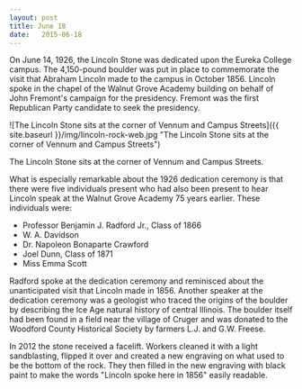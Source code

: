 ```yaml
---
layout: post
title: June 18
date:   2015-06-18
---
```


On June 14, 1926, the Lincoln Stone was dedicated upon the Eureka College campus. The 4,150-pound boulder was put in place to commemorate the visit that Abraham Lincoln made to the campus in October 1856. Lincoln spoke in the chapel of the Walnut Grove Academy building on behalf of John Fremont's campaign for the presidency. Fremont was the first Republican Party candidate to seek the presidency.

![The Lincoln Stone sits at the corner of Vennum and Campus Streets]({{ site.baseurl }}/img/lincoln-rock-web.jpg "The Lincoln Stone sits at the corner of Vennum and Campus Streets")<p class="caption">The Lincoln Stone sits at the corner of Vennum and Campus Streets.</p>

What is especially remarkable about the 1926 dedication ceremony is that there were five individuals present who had also been present to hear Lincoln speak at the Walnut Grove Academy 75 years earlier. These individuals were:
 <ul>
  <li>Professor Benjamin J. Radford Jr., Class of 1866</li>
  <li>W. A. Davidson</li>
  <li>Dr. Napoleon Bonaparte Crawford</li>
  <li>Joel Dunn, Class of 1871</li>
  <li>Miss Emma Scott</li>
 </ul>

Radford spoke at the dedication ceremony and reminisced about the unanticipated visit that Lincoln made in 1856. Another speaker at the dedication ceremony was a geologist who traced the origins of the boulder by describing the Ice Age natural history of central Illinois. The boulder itself had been found in a field near the village of Cruger and was donated to the Woodford County Historical Society by farmers L.J. and G.W. Freese.

In 2012 the stone received a facelift. Workers cleaned it with a light sandblasting, flipped it over and created a new engraving on what used to be the bottom of the rock. They then filled in the new engraving with black paint to make the words "Lincoln spoke here in 1856" easily readable.
